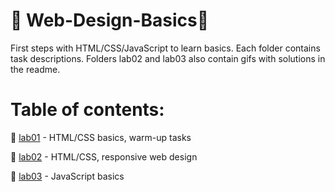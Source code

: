 # 🔴 Web-Design-Basics🔴
First steps with HTML/CSS/JavaScript to learn basics. Each folder contains task descriptions. Folders lab02 and lab03 also contain gifs with solutions in the readme.
# Table of contents:
<p>📍 <a href=https://github.com/YoC00lig/Web-Design-Basics/blob/main/lab01/lab1.pdf">lab01</a> - HTML/CSS basics, warm-up tasks </p>
<p>📍 <a href="https://github.com/YoC00lig/Web-Design-Basics/blob/main/lab02/lab2.pdf">lab02</a> - HTML/CSS, responsive web design </p>
<p>📍 <a href="https://github.com/YoC00lig/Web-Design-Basics/blob/main/lab03/lab3.pdf">lab03</a> - JavaScript basics</p>
